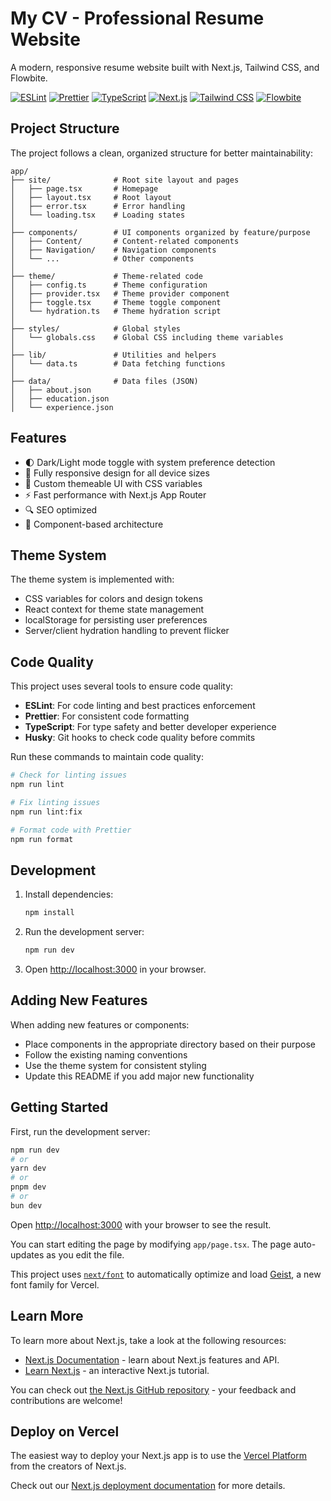 # My CV - Professional Resume Website

A modern, responsive resume website built with Next.js, Tailwind CSS, and Flowbite.

[![ESLint](https://img.shields.io/badge/ESLint-Configured-green.svg)](https://eslint.org/)
[![Prettier](https://img.shields.io/badge/Prettier-Configured-purple.svg)](https://prettier.io/)
[![TypeScript](https://img.shields.io/badge/TypeScript-5-blue.svg)](https://www.typescriptlang.org/)
[![Next.js](https://img.shields.io/badge/Next.js-14-black.svg)](https://nextjs.org/)
[![Tailwind CSS](https://img.shields.io/badge/Tailwind_CSS-3-38B2AC.svg)](https://tailwindcss.com/)
[![Flowbite](https://img.shields.io/badge/Flowbite-Integrated-1A56DB.svg)](https://flowbite.com/)

## Project Structure

The project follows a clean, organized structure for better maintainability:

```
app/
├── site/              # Root site layout and pages
│   ├── page.tsx       # Homepage
│   ├── layout.tsx     # Root layout
│   ├── error.tsx      # Error handling
│   └── loading.tsx    # Loading states
│
├── components/        # UI components organized by feature/purpose
│   ├── Content/       # Content-related components
│   ├── Navigation/    # Navigation components
│   └── ...            # Other components
│
├── theme/             # Theme-related code
│   ├── config.ts      # Theme configuration
│   ├── provider.tsx   # Theme provider component
│   ├── toggle.tsx     # Theme toggle component
│   └── hydration.ts   # Theme hydration script
│
├── styles/            # Global styles
│   └── globals.css    # Global CSS including theme variables
│
├── lib/               # Utilities and helpers
│   └── data.ts        # Data fetching functions
│
├── data/              # Data files (JSON)
│   ├── about.json
│   ├── education.json
│   └── experience.json
```

## Features

- 🌓 Dark/Light mode toggle with system preference detection
- 📱 Fully responsive design for all device sizes
- 🎨 Custom themeable UI with CSS variables
- ⚡ Fast performance with Next.js App Router
- 🔍 SEO optimized
- 🧩 Component-based architecture

## Theme System

The theme system is implemented with:

- CSS variables for colors and design tokens
- React context for theme state management
- localStorage for persisting user preferences
- Server/client hydration handling to prevent flicker

## Code Quality

This project uses several tools to ensure code quality:

- **ESLint**: For code linting and best practices enforcement
- **Prettier**: For consistent code formatting
- **TypeScript**: For type safety and better developer experience
- **Husky**: Git hooks to check code quality before commits

Run these commands to maintain code quality:

```bash
# Check for linting issues
npm run lint

# Fix linting issues
npm run lint:fix

# Format code with Prettier
npm run format
```

## Development

1. Install dependencies:

   ```bash
   npm install
   ```

2. Run the development server:

   ```bash
   npm run dev
   ```

3. Open [http://localhost:3000](http://localhost:3000) in your browser.

## Adding New Features

When adding new features or components:

- Place components in the appropriate directory based on their purpose
- Follow the existing naming conventions
- Use the theme system for consistent styling
- Update this README if you add major new functionality

## Getting Started

First, run the development server:

```bash
npm run dev
# or
yarn dev
# or
pnpm dev
# or
bun dev
```

Open [http://localhost:3000](http://localhost:3000) with your browser to see the result.

You can start editing the page by modifying `app/page.tsx`. The page auto-updates as you edit the file.

This project uses [`next/font`](https://nextjs.org/docs/app/building-your-application/optimizing/fonts) to automatically optimize and load [Geist](https://vercel.com/font), a new font family for Vercel.

## Learn More

To learn more about Next.js, take a look at the following resources:

- [Next.js Documentation](https://nextjs.org/docs) - learn about Next.js features and API.
- [Learn Next.js](https://nextjs.org/learn) - an interactive Next.js tutorial.

You can check out [the Next.js GitHub repository](https://github.com/vercel/next.js) - your feedback and contributions are welcome!

## Deploy on Vercel

The easiest way to deploy your Next.js app is to use the [Vercel Platform](https://vercel.com/new?utm_medium=default-template&filter=next.js&utm_source=create-next-app&utm_campaign=create-next-app-readme) from the creators of Next.js.

Check out our [Next.js deployment documentation](https://nextjs.org/docs/app/building-your-application/deploying) for more details.
